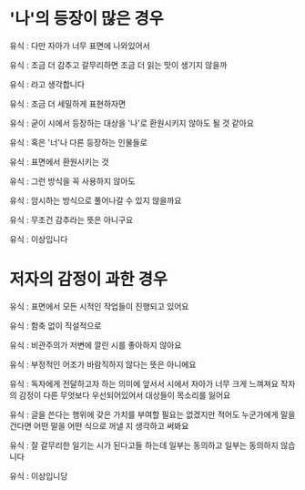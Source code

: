 # '나'의 등장이 많은 경우

유식 : 다만 자아가 너무 표면에 나와있어서

유식 : 조금 더 감추고 갈무리하면 조금 더 읽는 맛이 생기지 않을까

유식 : 라고 생각합니다

유식 : 조금 더 세밀하게 표현하자면

유식 : 굳이 시에서 등장하는 대상을 '나'로 환원시키지 않아도 될 것 같아요

유식 : 혹은 '너'나 다른 등장하는 인물들로

유식 : 표면에서 환원시키는 것

유식 : 그런 방식을 꼭 사용하지 않아도

유식 : 암시하는 방식으로 풀어나갈 수 있지 않을까요

유식 : 무조건 감추라는 뜻은 아니구요

유식 : 이상입니다


# 저자의 감정이 과한 경우

유식 : 표면에서 모든 시적인 작업들이 진행되고 있어요

유식 : 함축 없이 직설적으로

유식 : 비관주의가 저변에 깔린 시를 좋아하지 않아요

유식 : 부정적인 어조가 바람직하지 않다는 뜻은 아니에요

유식 : 독자에게 전달하고자 하는 의미에 앞서서 시에서 자아가 너무 크게 느껴져요 작자의 감정이 다른 무엇보다 우선되어있어서 대상들이 목소리를 잃어요

유식 : 글을 쓴다는 행위에 갖은 가치를 부여할 필요는 없겠지만 적어도 누군가에게 말을 건다면 어떤 말을 어떤 식으로 꺼낼 지 생각하고 써봐요

유식 : 잘 갈무리한 일기는 시가 된다고들 하는데 일부는 동의하고 일부는 동의하지 않습니다

유식 : 이상입니당
